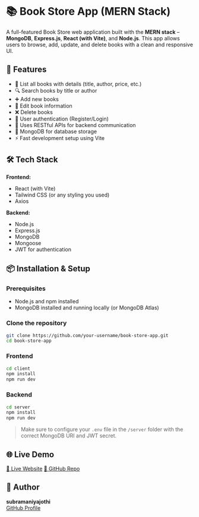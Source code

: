 
# 📚 Book Store App (MERN Stack)

A full-featured Book Store web application built with the **MERN stack** – **MongoDB**, **Express.js**, **React (with Vite)**, and **Node.js**. This app allows users to browse, add, update, and delete books with a clean and responsive UI.

## 🚀 Features

- 📖 List all books with details (title, author, price, etc.)
- 🔍 Search books by title or author
- ➕ Add new books
- 📝 Edit book information
- ❌ Delete books
- 👤 User authentication (Register/Login)
- 🧠 Uses RESTful APIs for backend communication
- 💾 MongoDB for database storage
- ⚡ Fast development setup using Vite

## 🛠️ Tech Stack

**Frontend:**
- React (with Vite)
- Tailwind CSS (or any styling you used)
- Axios

**Backend:**
- Node.js
- Express.js
- MongoDB
- Mongoose
- JWT for authentication

## 📦 Installation & Setup

### Prerequisites

- Node.js and npm installed
- MongoDB installed and running locally (or MongoDB Atlas)

### Clone the repository

```bash
git clone https://github.com/your-username/book-store-app.git
cd book-store-app
```

### Frontend

```bash
cd client
npm install
npm run dev
```

### Backend

```bash
cd server
npm install
npm run dev
```

> Make sure to configure your `.env` file in the `/server` folder with the correct MongoDB URI and JWT secret.

## 🌐 Live Demo

[🔗 Live Website]([https://your-deployment-link.com](https://book-store-app-frontend-s1mp.vercel.app/))  
[📁 GitHub Repo]([https://github.com/your-username/book-store-app](https://github.com/Subramaniyajothi6/Book-Store-App-Frontend))



## 🙌 Author

**subramaniyajothi**  
[GitHub Profile](https://github.com/Subramaniyajothi6)
